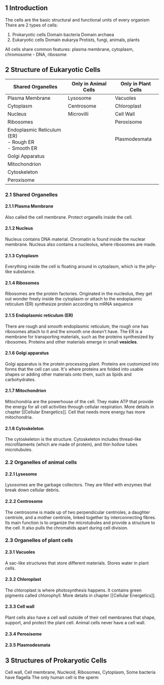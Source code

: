 ## 1 Introduction
The cells are the basic structural and functional units of every organism
There are 2 types of cells:
1. Prokaryotic cells
	Domain bacteria
	Domain archaea
2. Eukaryotic cells
	Domain eukarya
	Protists, fungi, animals, plants

All cells share common features:
plasma membrane, cytoplasm, chromosome - DNA, ribosome

## 2 Structure of Eukaryotic Cells

| Shared Organelles                                           | Only in Animal Cells | Only in Plant Cells |
| ----------------------------------------------------------- | -------------------- | ------------------- |
| Plasma Membrane                                             | Lysosome             | Vacuoles            |
| Cytoplasm                                                   | Centrosome           | Chloroplast         |
| Nucleus                                                     | Microvilli           | Cell Wall           |
| Ribosomes                                                   |                      | Peroxisome          |
| Endoplasmic Reticulum (ER) <br> - Rough ER <br> - Smooth ER |                      | Plasmodesmata       |
| Golgi Apparatus                                             |                      |                     |
| Mitochondrion                                               |                      |                     |
| Cytoskeleton                                                |                      |                     |
| Peroxisome                                                  |                      |                     |

### 2.1 Shared Organelles
#### 2.1.1 Plasma Membrane
Also called the cell membrane.
Protect organells inside the cell.

#### 2.1.2 Nucleus
Nucleus contains DNA material.
Chromatin is found inside the nuclear membrane.
Nucleus also contains a nucleolus, where ribosomes are made.

#### 2.1.3 Cytoplasm
Everything inside the cell is floating around in cytoplasm, which is the jelly-like substance.

#### 2.1.4 Ribosomes
Ribosomes are the protein factories.
Originated in the nucleolus, they get out
wonder freely inside the cytoplasm or attach to the endoplasmic reticulum (ER)
synthesize protein according to mRNA sequence

#### 2.1.5 Endoplasmic reticulum (ER)
There are rough and smooth endoplasmic reticulum, the rough one has ribosomes attach to it and the smooth one doesn't have.
The ER is a membrane for transporting materials, such as the proteins synthesized by ribosomes.
Proteins and other materials emerge in small **vesicles**.

#### 2.1.6 Golgi apparatus
Golgi apparatus is the protein processing plant.
Proteins are customized into forms that the cell can use.
It's where proteins are folded into usable shapes or adding other materials onto them, such as lipids and carbohydrates.

#### 2.1.7 Mitochondrion
Mitochondria are the powerhouse of the cell.
They make ATP that provide the energy for all cell activities through cellular respiration.
More details in chapter [[Cellular Energetics]].
Cell that needs more energy has more mitochondria.

#### 2.1.8 Cytoskeleton
The cytoskeleton is the structure.
Cytoskeleton includes thread-like microfilaments (which are made of protein), and thin hollow tubes microtubules.

### 2.2 Organelles of animal cells
#### 2.2.1 Lysosome
Lysosomes are the garbage collectors.
They are filled with enzymes that break down cellular debris.

#### 2.2.2 Centrosome
The centrosome is made up of two perpendicular centrioles, a daughter centriole, and a mother centriole, linked together by interconnecting fibres.
Its main function is to organize the microtubules and provide a structure to the cell.
It also pulls the chromatids apart during cell division.

### 2.3 Organelles of plant cells
#### 2.3.1 Vacuoles
A sac-like structures that store different materials.
Stores water in plant cells.

#### 2.3.2 Chloroplast
The chloroplast is where photosynthesis happens.
It contains green pigments called chlorophyll.
More details in chapter [[Cellular Energetics]].

#### 2.3.3 Cell wall
Plant cells also have a cell wall outside of their cell membranes that shape, support, and protect the plant cell.
Animal cells never have a cell wall.

#### 2.3.4 Perosisome

#### 2.3.5 Plasmodesmata

## 3 Structures of Prokaryotic Cells
Cell wall, Cell membrane, Nucleoid, Ribosomes, Cytoplasm,
Some bacteria have flagella
The only human cell is the sperm
